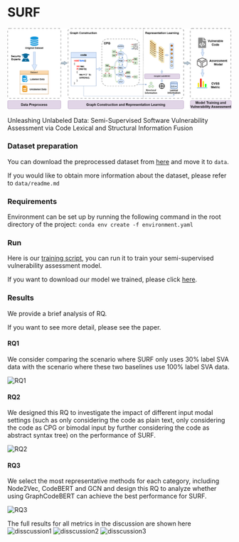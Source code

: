 # SURF

 ![model](./img/model.png)

Unleashing Unlabeled Data: Semi-Supervised Software Vulnerability Assessment via Code Lexical and Structural Information Fusion

### Dataset preparation

You can download the preprocessed dataset from [here](*https://drive.google.com/file/d/1gMUqkgg0JkfgC5EZFZWBSrcOXD2bvYKn/view?usp=sharing*) and move it to `data`. 

If you would like to obtain more information about the dataset, please refer to `data/readme.md`

### Requirements

Environment can be set up by running the following command in the root directory of the project:
``` conda env create -f environment.yaml ```

### Run

Here is our [training script](./approach/run.py), you can run it to train your semi-supervised vulnerability assessment model.

If you want to download our model we trained, please click [here](https://drive.google.com/file/d/1FC7fMrHTSo52OAmWy2QnhxA1PXl-jWsx/view?usp=sharing).

### Results

We provide a brief analysis of RQ. 

If you want to see more detail, please see the paper.

#### RQ1

We consider comparing the scenario where SURF only uses 30% label SVA data with the scenario where these two baselines use 100% label SVA data. 

![RQ1](./img/RQ1.png)

#### RQ2

We designed this RQ to investigate the impact of different input modal settings (such as only considering the code as plain text, only considering the code as CPG or bimodal input by further considering the code as abstract syntax tree) on the performance of SURF.

![RQ2](./img/RQ2.png)

#### RQ3

We select the most representative methods for each category, including Node2Vec, CodeBERT and GCN and design this RQ to analyze whether using GraphCodeBERT can achieve the best performance for SURF.

![RQ3](./img/RQ3.png)

The full results for all metrics in the discussion are shown here
![disscussion1](./img/discussion1.png)
![disscussion2](./img/discussion2.png)
![disscussion3](./img/discussion3.png)

